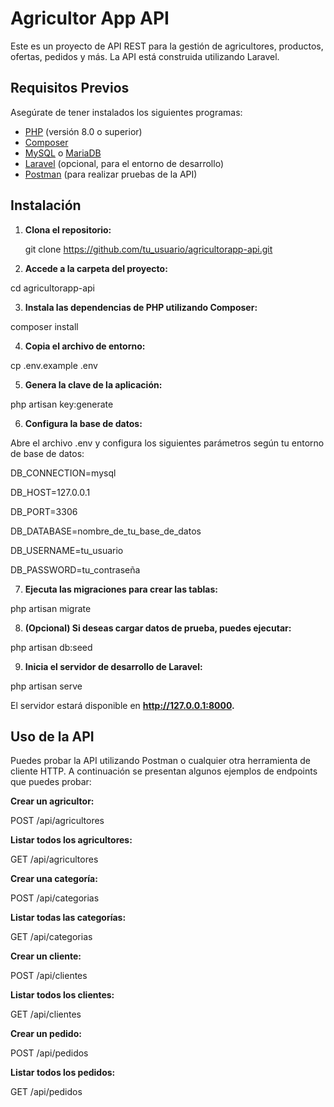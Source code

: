 # Agricultor App API

Este es un proyecto de API REST para la gestión de agricultores, productos, ofertas, pedidos y más. La API está construida utilizando Laravel.

## Requisitos Previos

Asegúrate de tener instalados los siguientes programas:

- [PHP](https://www.php.net/downloads) (versión 8.0 o superior)
- [Composer](https://getcomposer.org/download/)
- [MySQL](https://dev.mysql.com/downloads/mysql/) o [MariaDB](https://mariadb.org/download/)
- [Laravel](https://laravel.com/docs/9.x/installation) (opcional, para el entorno de desarrollo)
- [Postman](https://www.postman.com/downloads/) (para realizar pruebas de la API)

## Instalación

1. **Clona el repositorio:**

   git clone https://github.com/tu_usuario/agricultorapp-api.git

2. **Accede a la carpeta del proyecto:**

cd agricultorapp-api

3. **Instala las dependencias de PHP utilizando Composer:**

composer install

4. **Copia el archivo de entorno:**

cp .env.example .env

5. **Genera la clave de la aplicación:**

php artisan key:generate

6. **Configura la base de datos:**

Abre el archivo .env y configura los siguientes parámetros según tu entorno de base de datos:

DB_CONNECTION=mysql

DB_HOST=127.0.0.1

DB_PORT=3306

DB_DATABASE=nombre_de_tu_base_de_datos

DB_USERNAME=tu_usuario

DB_PASSWORD=tu_contraseña

7. **Ejecuta las migraciones para crear las tablas:**

php artisan migrate

8. **(Opcional) Si deseas cargar datos de prueba, puedes ejecutar:**

php artisan db:seed

9. **Inicia el servidor de desarrollo de Laravel:**

php artisan serve

El servidor estará disponible en **http://127.0.0.1:8000.**

## Uso de la API

Puedes probar la API utilizando Postman o cualquier otra herramienta de cliente HTTP. A continuación se presentan algunos ejemplos de endpoints que puedes probar:

**Crear un agricultor:**

POST /api/agricultores

**Listar todos los agricultores:**

GET /api/agricultores

**Crear una categoría:**

POST /api/categorias

**Listar todas las categorías:**

GET /api/categorias

**Crear un cliente:**

POST /api/clientes

**Listar todos los clientes:**

GET /api/clientes

**Crear un pedido:**

POST /api/pedidos

**Listar todos los pedidos:**

GET /api/pedidos
